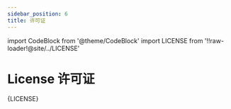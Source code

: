 ```yaml
---
sidebar_position: 6
title: 许可证
---
```


import CodeBlock from '@theme/CodeBlock'
import LICENSE from '!!raw-loader!@site/../LICENSE'

# License 许可证

<CodeBlock language="plaintext" title="https://github.com/collielang/collie/blob/main/LICENSE">{LICENSE}</CodeBlock>
